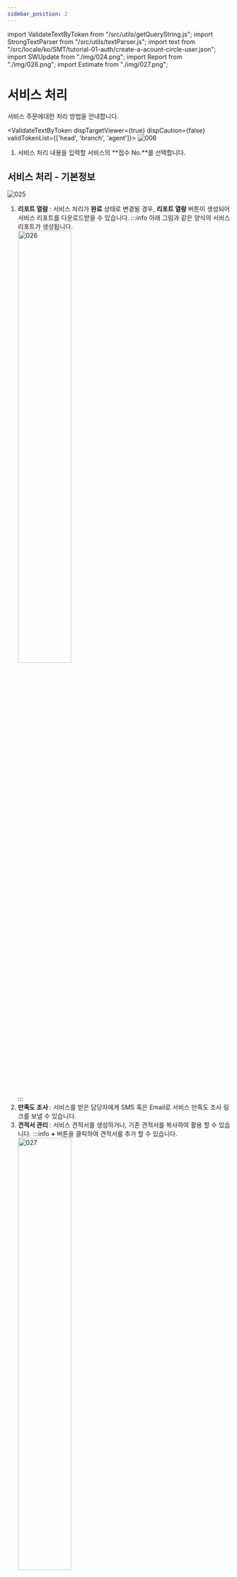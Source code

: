 ```yaml
---
sidebar_position: 2
---
```

import ValidateTextByToken from "/src/utils/getQueryString.js";
import StrongTextParser from "/src/utils/textParser.js";
import text from "/src/locale/ko/SMT/tutorial-01-auth/create-a-acount-circle-user.json";
import SWUpdate from "./img/024.png";
import Report from "./img/026.png";
import Estimate from "./img/027.png";

# 서비스 처리

서비스 주문에대한 처리 방법을 안내합니다.

<ValidateTextByToken dispTargetViewer={true} dispCaution={false} validTokenList={['head', 'branch', 'agent']}>
![006](./img/006.png)

1. 서비스 처리 내용을 입력할 서비스의 **접수 No.**를 선택합니다. 

## 서비스 처리 - 기본정보
![025](./img/025.png)
1. **리포트 열람** : 서비스 처리가 **완료** 상태로 변경될 경우, **리포트 열람** 버튼이 생성되어 서비스 리포트를 다운로드받을 수 있습니다.
    :::info
        아래 그림과 같은 양식의 서비스 리포트가 생성됩니다. <br/>
        <div><img src={Report} width="50%" alt="026" /></div>
    :::
1. **만족도 조사** : 서비스를 받은 담당자에게 SMS 혹은 Email로 서비스 만족도 조사 링크를 보낼 수 있습니다. 
1. **견적서 관리** : 서비스 견적서를 생성하거나, 기존 견적서를 복사하여 활용 할 수 있습니다.
    :::info
        **+** 버튼을 클릭하여 견적서를 추가 할 수 있습니다.
        <div><img src={Estimate} width="50%" alt="027" /></div>
    :::
1. **VOC 생성** : 서비스 처리 중 발생하는 VOC를 바로 등록 할 수 있습니다. 등록된 VOC의 진행 현황은 **VOC 생성** 버튼 하단에 표시되어 확인 할 수 있습니다. 
1. **만족도 조사 발송 정보** : 만족도 조사 버튼을 선택한 경우, 발송 정보가 나타납니다. 
1. **작업 완료(지급 요청)** : 서비스 작업이 완료된 경우, 클릭하여 완료 처리를 진행하고 대금 지급 요청을 진행합니다.<br/>작업 완료가 체크되면 정보 수정이 불가합니다.
1. **본사 확인** : 작업 완료 처리된 항목의 경우, 본사 확인을 할 수 있습니다. 
    :::warning
        일부 지역의 경우(예 : 중국), 본사확인까지 완료되어야 **무상자재 출고가 가능**합니다.  
    :::

## 서비스 처리 - 설비정보 변경
![028](./img/028.png)
1. 서비스 대상 설비 정보의 수정이 필요한 경우, **변경** 버튼을 눌러 수정합니다.
1. **저장** 버튼을 클릭하여 설비 정보 수정을 완료합니다. 
1. 서비스 처리를 위한 참고 자료를 **추가** 버튼을 클릭하여 추가합니다. 
1. **저장** 버튼을 클릭하여 첨부파일 추가를 완료합니다. 

## 서비스 처리 - 문의내용 수정 및 출동 관리
![029](./img/029.png)
1. 서비스 문의 내용 수정이 필요한 경우, 수정 후 **저장**버튼을 클릭합니다. 
1. 출동을 진행 할 엔지니어 목록을 수정할 수 있습니다. 
1. 엔지니어 추가 혹은 삭제 후 **저장** 버튼을 클릭합니다.


## 서비스 처리 - 서비스 이력
![030](./img/030.png)
1. **서비스 이력**이 표시됩니다.<br/>접수일자, 접수번호, S/N, 접수내용, 조치내역, 서비스 구분(상세), 무상서비스 구분, 배정 엔지니어, 방문 예정일, 조치일자 고객담당자 및 고객사 명을 확인 할 수 있습니다. 
1. **예방활동 이력**이 표시됩니다. <br/>S/N, 고객사, 유형, 담당센터, 조치여부, 조치자 및 조치일자를 확인 할 수 있습니다.
1. **보유 자산 목록**이 표시됩니다. <br/>S/N, 담당 센터명, 모델명, 제품코드, 제품명, 보증시작일 및 종료일, 수주번호를 확인 할 수 있습니다.


## 서비스 처리 - 사용 부품 추가


![008](./img/008.png)

1. 사용한 부품 코드를 **입력**합니다.
1. **조회** 버튼을 클릭합니다. 
    :::note
    부품 코드가 시스템상 등록되어 있는 경우, 부품명, 단가가 자동 입력됩니다. 
    그렇지 않은 경우 **구분** 탭에 원인이 표시되며, 필요한 경우 데이터를 직접 입력 할 수 있습니다. 
    :::
    :::info
    **SA** : 서비스가 가능한 상태
    <br/>**DNA** : 신규 출고가 불가한 단종 부품이지만, 보유한 재고가 있으면 재고 사용은 가능한 부품 
    <br/>**SNA** : 재고가 있어도 서비스 목적으로 판매가 중단된 부품
    :::
1. **추가**를 클릭하여 부품을 등록합니다. 

![009](./img/009.png)
1. 부품이 정상적으로 등록되었는지 확인합니다. 



## 서비스 처리 - 조치 및 확인 1/2

![010](./img/010.png)
1. 해당하는 서비스 구분을 선택합니다. 
1. 고장모듈 및 상세한 고장부위를 선택합니다. 
1. 고장 유형 및 현상을 선택합니다. 
1. 조치 유형 및 작업 내용을 선택합니다. 
1. 서비스 상세 내역을 자세히 작성합니다. 

## 서비스 처리 - 조치 및 확인 2/2

![010](./img/010_2.png)
1. 서비스를 진행하며 HW 변경이나 SW 업그레이드가 이루어진 경우, 버전 관리를 위해 버전 정보를 입력 할 수 있습니다. 
**조회**를 눌러 해당되는 버전을 선택합니다. 
    :::info
    <div><img src={SWUpdate} width="50%" alt="024" /></div>
    <br/>설비의 QR코드를 인식하면, 인식한 휴대폰에서 위 그림과 같이 SW 정보를 최근 등록한 서비스 오더에 반영하겠냐는 팝업창을 확인 할 수 있습니다.
    **확인** 버튼 클릭 시, 해당 데이터가 자동 등록됩니다.
    :::
1. 추가 버튼을 눌러 첨부파일입력이 필요할 경우 입력합니다. 
    :::warning
    서비스간에 발생한 결과물이나 고장부위 사진, 영상 등 작업과 관련된 파일을 첨부해주세요.
    <br/>[**고객 검수자의 서명 대체 파일을 넣는 부분은 서비스 처리 - 6/6을 참고해주세요.**](#서비스-처리---66)
    :::
1. 저장 버튼을 눌러 조치 내용을 저장합니다. 



## 서비스 처리 - 작업 시간 입력

![011](./img/011.png)
서비스 작업에 대한 소요 시간을 입력합니다. 
1. **+** 를 클릭합니다. 
1. 엔지니어를 선택합니다. 
1. 소요된 시간의 구분을 선택합니다. 
1. 시작일 및 종료일을 입력합니다. 
1. **저장**을 클릭하여 소요시간이 정상적으로 등록되었는지 확인합니다. 
    :::note
    ![011](./img/011_2.png)
    **버튼**을 클릭하여 소요시간 입력 시 팝업창을 닫지 않고 임시저장 할 수 있습니다. 
    :::
1. 추가 버튼을 눌러 첨부파일입력이 필요할 경우 입력합니다. 
1. 저장 버튼을 눌러 조치 내용을 저장합니다. 



## 서비스 처리 - 명세/인보이스

![012](./img/012.png)

서비스 작업시 발생한 청구금액을 작성합니다. 
1. 입력된 금액을 확인합니다. 
1. 최종금액의 수정이 필요한 경우 **할인가로 수정**을 선택하여 청구 금액을 수정합니다. 
1. **저장**을 선택하여 서비스 금액 작성을 완료합니다. 
    :::note
    청구금액에 저장된 금액을 기준으로 견적서 발행이 가능합니다.
    :::
1. **최종 확인 페이지로 이동**을 선택하여 서비스처리에 대한 내용 입력을 완료합니다. 


## 서비스 처리 - 최종 확인

![013](./img/013.png)
작성된 서비스 내용을 최종 확인하고 고객 검수자의 확인을 받아 완료를 진행하는 페이지 입니다. 
1. 작성된 내용을 확인합니다. 

![013](./img/013_2.png)
1. 고객사 검수자를 선택합니다.
1. 검수 일자를 선택합니다. 
    :::warning
    **디지털 서명의 효럭이 없거나** 디지털 서명이 여의치 않은 경우, 서명을 대체할 첨부파일을 입력해야 합니다. 
    **검수 파일 업로드** 탭에서 파일을 추가해주세요.
     :::
1. **저장**을 누릅니다. 


![014](./img/014.png)
1. 고객사 검수자의 이름을 확인하고 수정이 필요할 경우 **취소**를 클릭하여 수정합니다. 
    고객사 검수자의 이름이 맞다면 **확인**을 클릭합니다. 
1. 고객사 검수자의 서명을 받습니다. 
1. **확인**을 눌러 최종확인을 완료합니다. 
    :::info
    ![014](./img/014_2.png)
    최종확인이 완료된 서비스 건의 상태는 **완료**로 변경됩니다. 
     :::


</ValidateTextByToken>